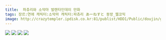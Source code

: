 ```yaml
---
title:  파츄리와 소악마 발렌타인데이 만화
tags: 장르:연애 캐릭터:소악마 캐릭터:파츄리 あーねすと 동방_웹코믹
image: http://crazytempler.ipdisk.co.kr:81/publist/HDD1/Public/doujin/ghap/5836/001.jpg
---
```

<img src="http://crazytempler.ipdisk.co.kr:81/publist/HDD1/Public/doujin/ghap/5836/001.jpg">
<img src="http://crazytempler.ipdisk.co.kr:81/publist/HDD1/Public/doujin/ghap/5836/002.jpg">
<img src="http://crazytempler.ipdisk.co.kr:81/publist/HDD1/Public/doujin/ghap/5836/003.jpg">
<img src="http://crazytempler.ipdisk.co.kr:81/publist/HDD1/Public/doujin/ghap/5836/004.jpg">
